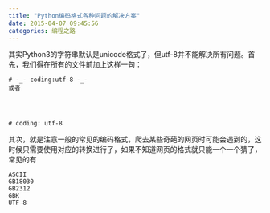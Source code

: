 ```yaml
---
title: "Python编码格式各种问题的解决方案"
date: 2015-04-07 09:45:56
categories: 编程之路
---
```

其实Python3的字符串默认是unicode格式了，但utf-8并不能解决所有问题。首先，我们得在所有的文件前加上这样一句：



    # -_- coding:utf-8 -_-
    或者




    # coding: utf-8

其次，就是注意一般的常见的编码格式，爬去某些奇葩的网页时可能会遇到的，这时候只需要使用对应的转换进行了，如果不知道网页的格式就只能一个一个猜了，常见的有



    ASCII
    GB18030
    GB2312
    GBK
    UTF-8
